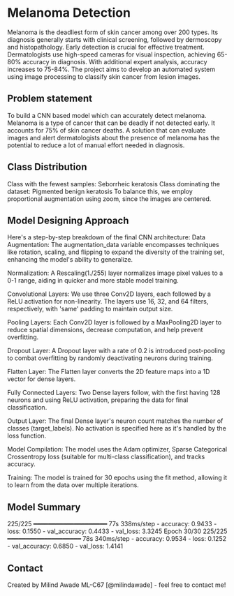 # Melanoma Detection
Melanoma is the deadliest form of skin cancer among over 200 types. Its diagnosis generally starts with clinical screening, followed by dermoscopy and histopathology. Early detection is crucial for effective treatment. Dermatologists use high-speed cameras for visual inspection, achieving 65-80% accuracy in diagnosis. With additional expert analysis, accuracy increases to 75-84%. The project aims to develop an automated system using image processing to classify skin cancer from lesion images.

## Problem statement

To build a CNN based model which can accurately detect melanoma. Melanoma is a type of cancer that can be deadly if not detected early. It accounts for 75% of skin cancer deaths. A solution that can evaluate images and alert dermatologists about the presence of melanoma has the potential to reduce a lot of manual effort needed in diagnosis.

## Class Distribution

Class with the fewest samples: Seborrheic keratosis
Class dominating the dataset: Pigmented benign keratosis
To balance this, we employ proportional augmentation using zoom, since the images are centered.


## Model Designing Approach

Here's a step-by-step breakdown of the final CNN architecture:
Data Augmentation: The augmentation_data variable encompasses techniques like rotation, scaling, and flipping to expand the diversity of the training set, enhancing the model's ability to generalize.

Normalization: A Rescaling(1./255) layer normalizes image pixel values to a 0-1 range, aiding in quicker and more stable model training.

Convolutional Layers: We use three Conv2D layers, each followed by a ReLU activation for non-linearity. The layers use 16, 32, and 64 filters, respectively, with 'same' padding to maintain output size.

Pooling Layers: Each Conv2D layer is followed by a MaxPooling2D layer to reduce spatial dimensions, decrease computation, and help prevent overfitting.

Dropout Layer: A Dropout layer with a rate of 0.2 is introduced post-pooling to combat overfitting by randomly deactivating neurons during training.

Flatten Layer: The Flatten layer converts the 2D feature maps into a 1D vector for dense layers.

Fully Connected Layers: Two Dense layers follow, with the first having 128 neurons and using ReLU activation, preparing the data for final classification.

Output Layer: The final Dense layer's neuron count matches the number of classes (target_labels). No activation is specified here as it's handled by the loss function.

Model Compilation: The model uses the Adam optimizer, Sparse Categorical Crossentropy loss (suitable for multi-class classification), and tracks accuracy.

Training: The model is trained for 30 epochs using the fit method, allowing it to learn from the data over multiple iterations.
 

## Model Summary

225/225 ━━━━━━━━━━━━━━━━━━━━ 77s 338ms/step - accuracy: 0.9433 - loss: 0.1550 - val_accuracy: 0.4433 - val_loss: 3.3245
Epoch 30/30
225/225 ━━━━━━━━━━━━━━━━━━━━ 78s 340ms/step - accuracy: 0.9534 - loss: 0.1252 - val_accuracy: 0.6850 - val_loss: 1.4141


## Contact
Created by Milind Awade ML-C67 [@milindawade] - feel free to contact me!
